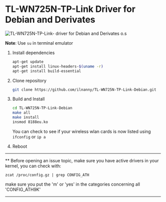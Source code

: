 # TL-WN725N-TP-Link Driver for Debian and Derivates


<img src="https://github.com/ilnanny/TL-WN725N-TP-Link-Debian/blob/master/TP_Link_TL_WN725N_Debian_ilnanny.jpg" alt="TL-WN725N-TP-Link- driver for Debian and Derivates o.s" />

**Note**: Use `su` in terminal emulator

1. Install dependencies
    ``` bash
    apt-get update
    apt-get install linux-headers-$(uname -r)
    apt-get install build-essential
    ```
2. Clone repository

    ``` bash
    git clone https://github.com/ilnanny/TL-WN725N-TP-Link-Debian.git
    ```
3. Build and Install
    ``` bash
    cd TL-WN725N-TP-Link-Debian
    make all
    make install
    insmod 8188eu.ko
    ```
    You can check to see if your wireless wlan cards is now listed using `ifconfig` or `ip a`

4. Reboot

___________________________________________________________________________________________________________
** Before opening an issue  topic, make sure you have active drivers in your kernel, you can check with:


    zcat /proc/config.gz | grep CONFIG_ATH

    
make sure you put the 'm' or 'yes' in the categories concerning all 'CONFIG_ATH9K'
___________________________________________________________________________________________________________
